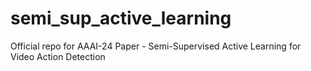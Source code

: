 # semi_sup_active_learning
Official repo for AAAI-24 Paper - Semi-Supervised Active Learning for Video Action Detection
